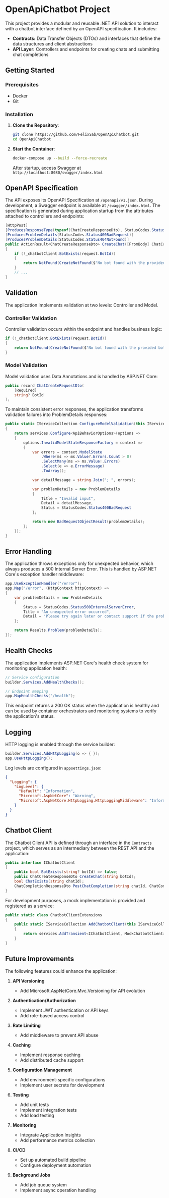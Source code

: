 # OpenApiChatbot Project

This project provides a modular and reusable .NET API solution to interact with a chatbot interface defined by an OpenAPI specification. It includes:

- **Contracts:** Data Transfer Objects (DTOs) and interfaces that define the data structures and client abstractions
- **API Layer:** Controllers and endpoints for creating chats and submitting chat completions

## Getting Started

### Prerequisites
- Docker
- Git

### Installation

1. **Clone the Repository**:
   ```bash
   git clone https://github.com/FelixSab/OpenApiChatbot.git
   cd OpenApiChatbot
   ```

2. **Start the Container**:
   ```bash
   docker-compose up --build --force-recreate
   ```
   After startup, access Swagger at `http://localhost:8080/swagger/index.html`

## OpenAPI Specification

The API exposes its OpenAPI Specification at `/openapi/v1.json`. During development, a Swagger endpoint is available at `/swagger/index.html`. The specification is generated during application startup from the attributes attached to controllers and endpoints:

```csharp
[HttpPost]
[ProducesResponseType(typeof(ChatCreateResponseDto), StatusCodes.Status200OK)]
[ProducesProblemDetails(StatusCodes.Status400BadRequest)]
[ProducesProblemDetails(StatusCodes.Status404NotFound)]
public ActionResult<ChatCreateResponseDto> CreateChat([FromBody] ChatCreateRequestDto request)
{
    if (!_chatbotClient.BotExists(request.BotId))
    {
        return NotFound(CreateNotFound($"No bot found with the provided botId: {request.BotId}"));
    }
    // ...
}
```

## Validation

The application implements validation at two levels: Controller and Model.

### Controller Validation
Controller validation occurs within the endpoint and handles business logic:
```csharp
if (!_chatbotClient.BotExists(request.BotId))
{
    return NotFound(CreateNotFound($"No bot found with the provided botId: {request.BotId}"));
}
```

### Model Validation
Model validation uses Data Annotations and is handled by ASP.NET Core:
```csharp
public record ChatCreateRequestDto(
    [Required]
    string? BotId
);
```

To maintain consistent error responses, the application transforms validation failures into ProblemDetails responses:
```csharp
public static IServiceCollection ConfigureModelValidation(this IServiceCollection services)
{
    return services.Configure<ApiBehaviorOptions>(options =>
    {
        options.InvalidModelStateResponseFactory = context =>
        {
            var errors = context.ModelState
                .Where(ms => ms.Value?.Errors.Count > 0)
                .SelectMany(ms => ms.Value!.Errors)
                .Select(e => e.ErrorMessage)
                .ToArray();

            var detailMessage = string.Join("; ", errors);

            var problemDetails = new ProblemDetails
            {
                Title = "Invalid input",
                Detail = detailMessage,
                Status = StatusCodes.Status400BadRequest
            };

            return new BadRequestObjectResult(problemDetails);
        };
    });
}
```

## Error Handling

The application throws exceptions only for unexpected behavior, which always produces a 500 Internal Server Error. This is handled by ASP.NET Core's exception handler middleware:

```csharp
app.UseExceptionHandler("/error");
app.Map("/error", (HttpContext httpContext) =>
{
    var problemDetails = new ProblemDetails
    {
        Status = StatusCodes.Status500InternalServerError,
        Title = "An unexpected error occurred",
        Detail = "Please try again later or contact support if the problem persists."
    };

    return Results.Problem(problemDetails);
});
```

## Health Checks

The application implements ASP.NET Core's health check system for monitoring application health:

```csharp
// Service configuration
builder.Services.AddHealthChecks();

// Endpoint mapping
app.MapHealthChecks("/health");
```

This endpoint returns a 200 OK status when the application is healthy and can be used by container orchestrators and monitoring systems to verify the application's status.

## Logging

HTTP logging is enabled through the service builder:
```csharp
builder.Services.AddHttpLogging(o => { });
app.UseHttpLogging();
```

Log levels are configured in `appsettings.json`:
```json
{
  "Logging": {
    "LogLevel": {
      "Default": "Information",
      "Microsoft.AspNetCore": "Warning",
      "Microsoft.AspNetCore.HttpLogging.HttpLoggingMiddleware": "Information"
    }
  }
}
```

## Chatbot Client

The Chatbot Client API is defined through an interface in the `Contracts` project, which serves as an intermediary between the REST API and the application:

```csharp
public interface IChatbotClient
{
    public bool BotExists(string? botId) => false;
    public ChatCreateResponseDto CreateChat(string botId);
    bool ChatExists(string chatId);
    ChatCompletionResponseDto PostChatCompletion(string chatId, ChatCompletionRequestDto request);
}
```

For development purposes, a mock implementation is provided and registered as a service:
```csharp
public static class ChatbotClientExtensions
{
    public static IServiceCollection AddChatbotClient(this IServiceCollection services)
    {
        return services.AddTransient<IChatbotClient, MockChatbotClient>();
    }
}
```

## Future Improvements

The following features could enhance the application:

1. **API Versioning**
   - Add Microsoft.AspNetCore.Mvc.Versioning for API evolution

2. **Authentication/Authorization**
   - Implement JWT authentication or API keys
   - Add role-based access control

3. **Rate Limiting**
   - Add middleware to prevent API abuse

4. **Caching**
   - Implement response caching
   - Add distributed cache support

5. **Configuration Management**
   - Add environment-specific configurations
   - Implement user secrets for development

6. **Testing**
   - Add unit tests
   - Implement integration tests
   - Add load testing

7. **Monitoring**
   - Integrate Application Insights
   - Add performance metrics collection

8. **CI/CD**
   - Set up automated build pipeline
   - Configure deployment automation

10. **Background Jobs**
    - Add job queue system
    - Implement async operation handling
